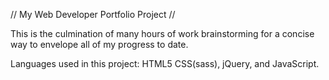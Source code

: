 // My Web Developer Portfolio Project //

This is the culmination of many hours of work brainstorming for a concise way to envelope all of my progress to date.

Languages used in this project: HTML5 CSS(sass), jQuery, and JavaScript.
